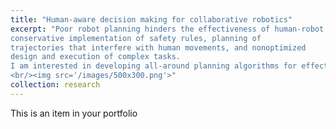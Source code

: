 ```yaml
---
title: "Human-aware decision making for collaborative robotics"
excerpt: "Poor robot planning hinders the effectiveness of human-robot collaboration. This includes
conservative implementation of safety rules, planning of
trajectories that interfere with human movements, and nonoptimized
design and execution of complex tasks.
I am interested in developing all-around planning algorithms for effective and safe human-robot collaboration, spanning path planning and re-planning, trajectory control, and task-and-motion planning.
<br/><img src='/images/500x300.png'>"
collection: research
---
```


This is an item in your portfolio
